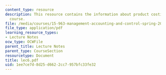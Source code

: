 ```yaml
---
content_type: resource
description: This resource contains the information about product costing in this
  course.
file: /media/courses/15-963-management-accounting-and-control-spring-2007/1ee7ce7d8d25d6622cc7957bfc33fe32_lec6.pdf
file_type: application/pdf
learning_resource_types:
- Lecture Notes
ocw_type: OCWFile
parent_title: Lecture Notes
parent_type: CourseSection
resourcetype: Document
title: lec6.pdf
uid: 1ee7ce7d-8d25-d662-2cc7-957bfc33fe32
---
```

